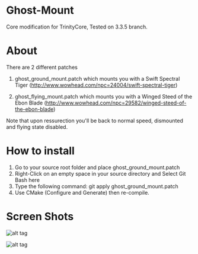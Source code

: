 # Ghost-Mount
Core modification for TrinityCore, Tested on 3.3.5 branch.

# About
There are 2 different patches

1. ghost_ground_mount.patch which mounts you with a Swift Spectral Tiger (http://www.wowhead.com/npc=24004/swift-spectral-tiger)

2. ghost_flying_mount.patch which mounts you with a Winged Steed of the Ebon Blade (http://www.wowhead.com/npc=29582/winged-steed-of-the-ebon-blade)

Note that upon ressurection you'll be back to normal speed, dismounted and flying state disabled.

# How to install
1. Go to your source root folder and place ghost_ground_mount.patch
2. Right-Click on an empty space in your source directory and Select Git Bash here
3. Type the following command: git apply ghost_ground_mount.patch
4. Use CMake (Configure and Generate) then re-compile.

# Screen Shots
![alt tag](http://s12.postimg.org/kum7qysot/ghost_ground_mount.jpg)

![alt tag](http://s18.postimg.org/46mky5nnd/ghost_flying_mount.jpg)
